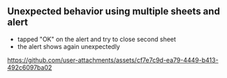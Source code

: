 ## Unexpected behavior using multiple sheets and alert
- tapped "OK" on the alert and try to close second sheet
- the alert shows again unexpectedly

https://github.com/user-attachments/assets/cf7e7c9d-ea79-4449-b413-492c6097ba02
